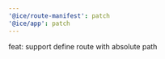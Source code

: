 ```yaml
---
'@ice/route-manifest': patch
'@ice/app': patch
---
```


feat: support define route with absolute path
